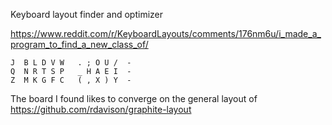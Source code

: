 Keyboard layout finder and optimizer

https://www.reddit.com/r/KeyboardLayouts/comments/176nm6u/i_made_a_program_to_find_a_new_class_of/

```
J  B L D V W   . ; O U /  -
Q  N R T S P   _ H A E I  -
Z  M K G F C   ( , X ) Y  -
```

The board I found likes to converge on the general layout of https://github.com/rdavison/graphite-layout
